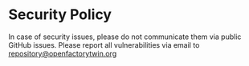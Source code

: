 # Security Policy

In case of security issues, please do not communicate them via public GitHub issues. Please report
all vulnerabilities via email to repository@openfactorytwin.org 
